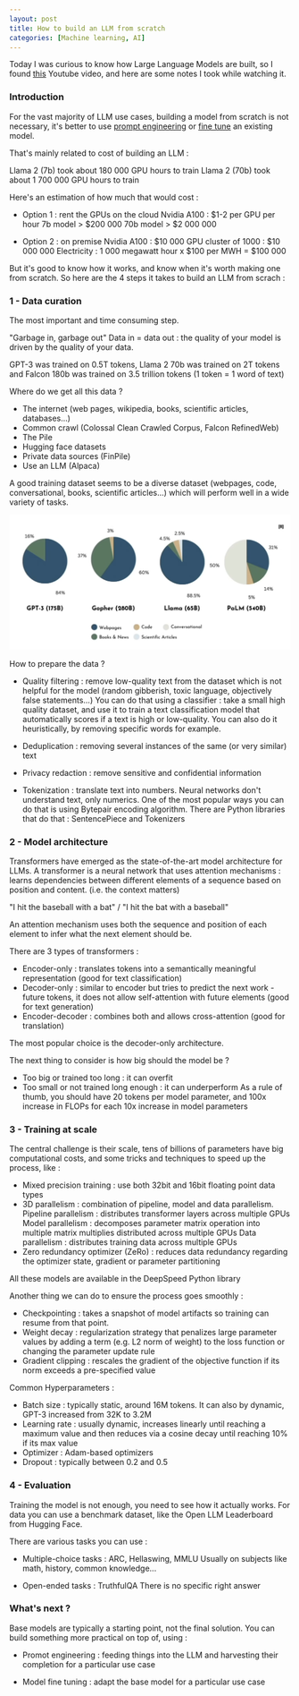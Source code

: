 ```yaml
---
layout: post
title: How to build an LLM from scratch
categories: [Machine learning, AI]
---
```


Today I was curious to know how Large Language Models are built, so I found [this](https://www.youtube.com/watch?v=ZLbVdvOoTKM) Youtube video, and here are some notes I took while watching it.

### Introduction 

For the vast majority of LLM use cases, building a model from scratch is not necessary, it's better to use [prompt engineering](https://www.youtube.com/watch?v=0cf7vzM_dZ0) or [fine tune](https://www.youtube.com/watch?v=eC6Hd1hFvos) an existing model.

That's mainly related to cost of building an LLM :

Llama 2 (7b) took about 180 000 GPU hours to train
Llama 2 (70b) took about 1 700 000 GPU hours to train

Here's an estimation of how much that would cost :

- Option 1 : rent the GPUs on the cloud
Nvidia A100 : $1-2 per GPU per hour
7b model > $200 000
70b model > $2 000 000

- Option 2 : on premise
Nvidia A100 : $10 000
GPU cluster of 1000 : $10 000 000
Electricity : 1 000 megawatt hour x $100 per MWH = $100 000

But it's good to know how it works, and know when it's worth making one from scratch.
So here are the 4 steps it takes to build an LLM from scrach :

### 1 - Data curation

The most important and time consuming step.

"Garbage in, garbage out"
Data in = data out : the quality of your model is driven by the quality of your data.

GPT-3 was trained on  0.5T tokens, Llama 2 70b was trained on 2T tokens and Falcon 180b was trained on 3.5 trillion tokens (1 token = 1 word of text)

Where do we get all this data ?
- The internet (web pages, wikipedia, books, scientific articles, databases...)
- Common crawl (Colossal Clean Crawled Corpus, Falcon RefinedWeb)
- The Pile
- Hugging face datasets
- Private data sources (FinPile)
- Use an LLM (Alpaca)

A good training dataset seems to be a diverse dataset (webpages, code, conversational, books, scientific articles...) which will perform well in a wide variety of tasks. 

![image](/images/posts/dataset-diversity.png)

How to prepare the data ?

- Quality filtering : remove low-quality text from the dataset which is not helpful for the model (random gibberish, toxic language, objectively false statements...)
You can do that using a classifier : take a small high quality dataset, and use it to train a text classification model that automatically scores if a text is high or low-quality.
You can also do it heuristically, by removing specific words for example.

- Deduplication : removing several instances of the same (or very similar) text

- Privacy redaction : remove sensitive and confidential information

- Tokenization : translate text into numbers. Neural networks don't understand text, only numerics.
One of the most popular ways you can do that is using Bytepair encoding algorithm.
There are Python libraries that do that : SentencePiece and Tokenizers

### 2 - Model architecture

Transformers have emerged as the state-of-the-art model architecture for LLMs.
A transformer is a neural network that uses attention mechanisms : learns dependencies between different elements of a sequence based on position and content. (i.e. the context matters)

"I hit the baseball with a bat" / "I hit the bat with a baseball"

An attention mechanism uses both the sequence and position of each element to infer what the next element should be.

There are 3 types of transformers :
- Encoder-only : translates tokens into a semantically meaningful representation (good for text classification)
- Decoder-only : similar to encoder but tries to predict the next work - future tokens, it does not allow self-attention with future elements (good for text generation)
- Encoder-decoder : combines both and allows cross-attention (good for translation)

The most popular choice is the decoder-only architecture.

The next thing to consider is how big should the model be ?
- Too big or trained too long : it can overfit
- Too small or not trained long enough : it can underperform
As a rule of thumb, you should have 20 tokens per model parameter, and 100x increase in FLOPs for each 10x increase in model parameters

### 3 - Training at scale

The central challenge is their scale, tens of billions of parameters have big computational costs, and some tricks and techniques to speed up the process, like :

- Mixed precision training : use both 32bit and 16bit floating point data types
- 3D parallelism : combination of pipeline, model and data parallelism.
		Pipeline parallelism : distributes transformer layers across multiple GPUs
		Model parallelism : decomposes parameter matrix operation into multiple matrix multiplies distributed across multiple GPUs 
		Data parallelism : distributes training data across multiple GPUs 
- Zero redundancy optimizer (ZeRo) : reduces data redundancy regarding the optimizer state, gradient or parameter partitioning

All these models are available in the DeepSpeed Python library

Another thing we can do to ensure the process goes smoothly :
- Checkpointing : takes a snapshot of model artifacts so training can resume from that point.
- Weight decay : regularization strategy that penalizes large parameter values by adding a term (e.g. L2 norm of weight) to the loss function or changing the parameter update rule
- Gradient clipping : rescales the gradient of the objective function if its norm exceeds a pre-specified value

Common Hyperparameters :
- Batch size : typically static, around 16M tokens. It can also by dynamic, GPT-3 increased from 32K to 3.2M
- Learning rate : usually dynamic, increases linearly until reaching a maximum value and then reduces via a cosine decay until reaching 10% if its max value
- Optimizer : Adam-based optimizers
- Dropout : typically between 0.2 and 0.5

### 4 - Evaluation

Training the model is not enough, you need to see how it actually works.
For data you can use a benchmark dataset, like the Open LLM Leaderboard from Hugging Face.

There are various tasks you can use :

- Multiple-choice tasks : ARC, Hellaswing, MMLU
Usually on subjects like math, history, common knowledge...

- Open-ended tasks : TruthfulQA
There is no specific right answer 

### What's next ?

Base models are typically a starting point, not the final solution.
You can build something more practical on top of, using : 

- Promot engineering : feeding things into the LLM and harvesting their completion for a particular use case

- Model fine tuning : adapt the base model for a particular use case

